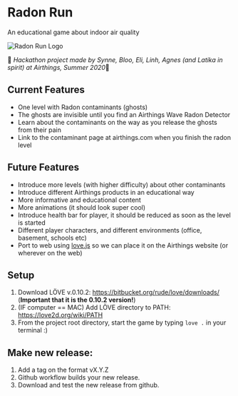 # Radon Run
An educational game about indoor air quality

![Radon Run Logo](https://github.com/bloonguyen1207/radon_run/blob/master/graphics/menu.png?raw=true)

:runner: *Hackathon project made by Synne, Bloo, Eli, Linh, Agnes (and Latika in spirit) at Airthings, Summer 2020*:runner:


## Current Features
* One level with Radon contaminants (ghosts)
* The ghosts are invisible until you find an Airthings Wave Radon Detector
* Learn about the contaminants on the way as you release the ghosts from their pain
* Link to the contaminant page at airthings.com when you finish the radon level


## Future Features
* Introduce more levels (with higher difficulty) about other contaminants
* Introduce different Airthings products in an educational way
* More informative and educational content
* More animations (it should look super cool)
* Introduce health bar for player, it should be reduced as soon as the level is started
* Different player characters, and different environments (office, basement, schools etc)
* Port to web using [love.js](https://github.com/TannerRogalsky/love.js) so we can place it on the Airthings website (or wherever on the web)

## Setup
1. Download LÖVE v.0.10.2: https://bitbucket.org/rude/love/downloads/ (**Important that it is the 0.10.2 version!**)
2. (IF computer == MAC) Add LÖVE directory to PATH: https://love2d.org/wiki/PATH
3. From the project root directory, start the game by typing `love .` in your terminal :)

## Make new release:
1. Add a tag on the format vX.Y.Z
2. Github workflow builds your new release.
3. Download and test the new release from github.
